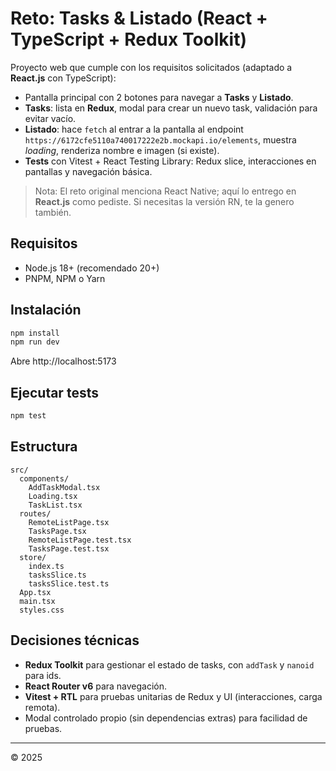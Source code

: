 # Reto: Tasks & Listado (React + TypeScript + Redux Toolkit)

Proyecto web que cumple con los requisitos solicitados (adaptado a **React.js** con TypeScript):
- Pantalla principal con 2 botones para navegar a **Tasks** y **Listado**.
- **Tasks**: lista en **Redux**, modal para crear un nuevo task, validación para evitar vacío.
- **Listado**: hace `fetch` al entrar a la pantalla al endpoint `https://6172cfe5110a740017222e2b.mockapi.io/elements`, muestra *loading*, renderiza nombre e imagen (si existe).
- **Tests** con Vitest + React Testing Library: Redux slice, interacciones en pantallas y navegación básica.

> Nota: El reto original menciona React Native; aquí lo entrego en **React.js** como pediste. Si necesitas la versión RN, te la genero también.

## Requisitos
- Node.js 18+ (recomendado 20+)
- PNPM, NPM o Yarn

## Instalación
```bash
npm install
npm run dev
```
Abre http://localhost:5173

## Ejecutar tests
```bash
npm test
```

## Estructura
```
src/
  components/
    AddTaskModal.tsx
    Loading.tsx
    TaskList.tsx
  routes/
    RemoteListPage.tsx
    TasksPage.tsx
    RemoteListPage.test.tsx
    TasksPage.test.tsx
  store/
    index.ts
    tasksSlice.ts
    tasksSlice.test.ts
  App.tsx
  main.tsx
  styles.css
```

## Decisiones técnicas
- **Redux Toolkit** para gestionar el estado de tasks, con `addTask` y `nanoid` para ids.
- **React Router v6** para navegación.
- **Vitest + RTL** para pruebas unitarias de Redux y UI (interacciones, carga remota).
- Modal controlado propio (sin dependencias extras) para facilidad de pruebas.

---

© 2025

